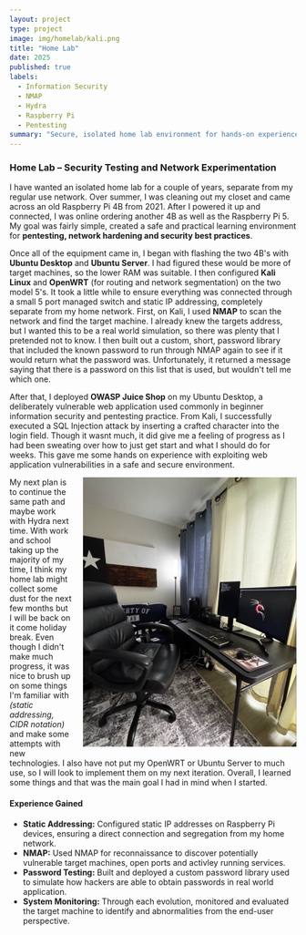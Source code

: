 ```yaml
---
layout: project
type: project
image: img/homelab/kali.png
title: "Home Lab"
date: 2025 
published: true
labels:
  - Information Security
  - NMAP
  - Hydra
  - Raspberry Pi
  - Pentesting
summary: "Secure, isolated home lab environment for hands-on experience in information security and pentesting."
---
```


<h3 class="text-center">Home Lab – Security Testing and Network Experimentation</h3>

I have wanted an isolated home lab for a couple of years, separate from my regular use network. Over summer, I was cleaning out my closet and came across an old Raspberry Pi 4B from 2021. After I powered it up and connected, I was online ordering another 4B as well as the Raspberry Pi 5. My goal was fairly simple, created a safe and practical learning environment for **pentesting, network hardening and security best practices**.

Once all of the equipment came in, I began with flashing the two 4B's with **Ubuntu Desktop** and **Ubuntu Server**. I had figured these would be more of target machines, so the lower RAM was suitable. I then configured **Kali Linux** and **OpenWRT** (for routing and network segmentation) on the two model 5's. It took a little while to ensure everything was connected through a small 5 port managed switch and static IP addressing, completely separate from my home network. First, on Kali, I used **NMAP** to scan the network and find the target machine. I already knew the targets address, but I wanted this to be a real world simulation, so there was plenty that I pretended not to know. I then built out a custom, short, password library that included the known password to run through NMAP again to see if it would return what the password was. Unfortunately, it returned a message saying that there is a password on this list that is used, but wouldn't tell me which one.

After that, I deployed **OWASP Juice Shop** on my Ubuntu Desktop, a deliberately vulnerable web application used commonly in beginner information security and pentesting practice. From Kali, I successfully executed a SQL Injection attack by inserting a crafted character into the login field. Though it wasnt much, it did give me a feeling of progress as I had been sweating over how to just get start and what I should do for weeks. This gave me some hands on experience with exploiting web application vulnerabilities in a safe and secure environment.

<img src="../img/homelab/HomeLab.jpeg"  
     alt="Home Lab Setup"  
     width="375"  
     style="float: right; margin: 0 0 10px 20px;">

My next plan is to continue the same path and maybe work with Hydra next time. With work and school taking up the majority of my time, I think my home lab might collect some dust for the next few months but I will be back on it come holiday break. Even though I didn't make much progress, it was nice to brush up on some things I'm familiar with *(static addressing, CIDR notation)* and make some attempts with new technologies. I also have not put my OpenWRT or Ubuntu Server to much use, so I will look to implement them on my next iteration. Overall, I learned some things and that was the main goal I had in mind when I started.


#### Experience Gained
- **Static Addressing:** Configured static IP addresses on Raspberry Pi devices, ensuring a direct connection and segregation from my home network.
- **NMAP:** Used NMAP for reconnaissance to discover potentially vulnerable target machines, open ports and activley running services.
- **Password Testing:** Built and deployed a custom password library used to simulate how hackers are able to obtain passwords in real world application.
- **System Monitoring:** Through each evolution, monitored and evaluated the target machine to identify and abnormalities from the end-user perspective.



